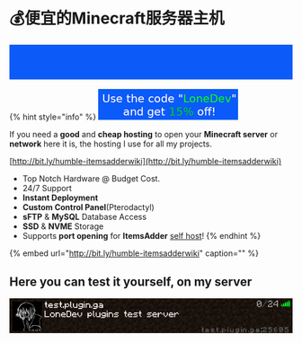 # 💰便宜的Minecraft服务器主机

![](.gitbook/assets/mmica0s.gif)

{% hint style="info" %}
![](.gitbook/assets/immagine%20%2826%29.png)

If you need a **good** and **cheap hosting** to open your **Minecraft server** or **network** here it is, the hosting I use for all my projects.

[http://bit.ly/humble-itemsadderwiki](http://bit.ly/humble-itemsadderwiki)

* Top Notch Hardware @ Budget Cost.
* 24/7 Support
* **Instant Deployment**
* **Custom Control Panel**\(Pterodactyl\)
* **sFTP** & **MySQL** Database Access
* **SSD** & **NVME** Storage
* Supports **port opening** for **ItemsAdder** [self host](plugin-usage/resourcepack-hosting/resourcepack-self-hosting.md)!
{% endhint %}

{% embed url="http://bit.ly/humble-itemsadderwiki" caption="" %}

## Here you can test it yourself, on my server

![](.gitbook/assets/immagine%20%2823%29.png)

